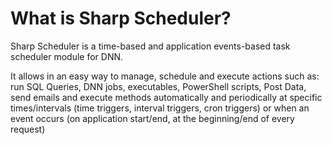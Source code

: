 
# What is Sharp Scheduler?

Sharp Scheduler is a time-based and application events-based task scheduler module for DNN.

It allows in an easy way to manage, schedule and execute actions such as: run SQL Queries, DNN jobs, executables, PowerShell scripts, Post Data, send emails and execute methods automatically and periodically at specific times/intervals (time triggers, interval triggers, cron triggers) or when an event occurs (on application start/end, at the beginning/end of every request)
